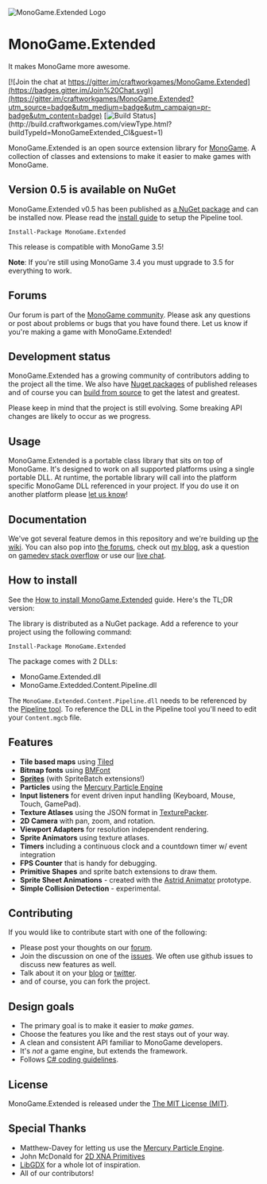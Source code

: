 ![MonoGame.Extended Logo](https://raw.githubusercontent.com/craftworkgames/MonoGame.Extended/master/Logos/logo-banner-800.png)

# MonoGame.Extended
It makes MonoGame more awesome.

[![Join the chat at https://gitter.im/craftworkgames/MonoGame.Extended](https://badges.gitter.im/Join%20Chat.svg)](https://gitter.im/craftworkgames/MonoGame.Extended?utm_source=badge&utm_medium=badge&utm_campaign=pr-badge&utm_content=badge) [![Build Status](http://build.craftworkgames.com/app/rest/builds/buildType:(id:MonoGameExtended_CI)/statusIcon)](http://build.craftworkgames.com/viewType.html?buildTypeId=MonoGameExtended_CI&guest=1)

MonoGame.Extended is an open source extension library for [MonoGame](http://www.monogame.net/). A collection of classes and extensions to make it easier to make games with MonoGame. 

## Version 0.5 is available on NuGet
MonoGame.Extended v0.5 has been published as [a NuGet package](https://www.nuget.org/packages/MonoGame.Extended/) and can be installed now. Please read the [install guide](https://github.com/craftworkgames/MonoGame.Extended/wiki/How-to-install-MonoGame.Extended) to setup the Pipeline tool.

    Install-Package MonoGame.Extended

This release is compatible with MonoGame 3.5!

**Note**: If you're still using MonoGame 3.4 you must upgrade to 3.5 for everything to work.

## Forums
Our forum is part of the [MonoGame community](http://community.monogame.net/category/extended). Please ask any questions or post about problems or bugs that you have found there. Let us know if you're making a game with MonoGame.Extended!

## Development status
MonoGame.Extended has a growing community of contributors adding to the project all the time. We also have [Nuget packages](https://www.nuget.org/packages/MonoGame.Extended/) of published releases and of course you can [build from source](https://github.com/craftworkgames/MonoGame.Extended/wiki/Building-MonoGame.Extended-from-source) to get the latest and greatest.

Please keep in mind that the project is still evolving. Some breaking API changes are likely to occur as we progress.

## Usage
MonoGame.Extended is a portable class library that sits on top of MonoGame. It's designed to work on all supported platforms using a single portable DLL. At runtime, the portable library will call into the platform specific MonoGame DLL referenced in your project. If you do use it on another platform please [let us know](http://community.monogame.net/category/extended)!

## Documentation
We've got several feature demos in this repository and we're building up [the wiki](https://github.com/craftworkgames/MonoGame.Extended/wiki). You can also pop into [the forums](http://community.monogame.net/c/extended), check out [my blog](http://dylanwilson.net/), ask a question on [gamedev stack overflow](http://gamedev.stackexchange.com/questions/tagged/monogame-extended) or use our [live chat](https://gitter.im/craftworkgames/MonoGame.Extended).

## How to install

See the [How to install MonoGame.Extended](https://github.com/craftworkgames/MonoGame.Extended/wiki/How-to-install-MonoGame.Extended) guide. Here's the TL;DR version:

The library is distributed as a NuGet package. Add a reference to your project using the following command:

	Install-Package MonoGame.Extended

The package comes with 2 DLLs:

 - MonoGame.Extended.dll
 - MonoGame.Extedded.Content.Pipeline.dll
 
The `MonoGame.Extended.Content.Pipeline.dll` needs to be referenced by the [Pipeline tool](http://www.monogame.net/documentation/?page=Pipeline). To reference the DLL in the Pipeline tool you'll  need to edit your `Content.mgcb` file.

## Features

- **Tile based maps** using [Tiled](http://www.mapeditor.org/)
- **Bitmap fonts** using [BMFont](http://www.angelcode.com/products/bmfont/)
- **[Sprites](http://dylanwilson.net/sprites-and-spritebatch-extensions-in-monogame-extended)** (with SpriteBatch extensions!)
- **Particles** using the [Mercury Particle Engine](https://github.com/Matthew-Davey/mercury-particle-engine)
- **Input listeners** for event driven input handling (Keyboard, Mouse, Touch, GamePad).
- **Texture Atlases** using the JSON format in [TexturePacker](https://www.codeandweb.com/texturepacker).
- **2D Camera** with pan, zoom, and rotation.
- **Viewport Adapters** for resolution independent rendering.
- **Sprite Animators** using texture atlases.
- **Timers** including a continuous clock and a countdown timer w/ event integration
- **FPS Counter** that is handy for debugging.
- **Primitive Shapes** and sprite batch extensions to draw them.
- **Sprite Sheet Animations** - created with the [Astrid Animator](http://dylanwilson.net/introducing-astrid-animator) prototype.
- **Simple Collision Detection** - experimental.

## Contributing
If you would like to contribute start with one of the following:

 - Please post your thoughts on our [forum](http://community.monogame.net/category/extended).
 - Join the discussion on one of the [issues](https://github.com/craftworkgames/MonoGame.Extended/issues). We often use github issues to discuss new features as well.
 - Talk about it on your [blog](http://dylanwilson.net/) or [twitter](https://twitter.com/craftworkgames).
 - and of course, you can fork the project.

 
## Design goals
 - The primary goal is to make it easier to *make games*.
 - Choose the features you like and the rest stays out of your way.
 - A clean and consistent API familiar to MonoGame developers.
 - It's *not* a game engine, but extends the framework.
 - Follows [C# coding guidelines](https://msdn.microsoft.com/en-us/library/ms229002(v=vs.110).aspx).


## License

MonoGame.Extended is released under the [The MIT License (MIT)](https://github.com/craftworkgames/MonoGame.Extended/blob/master/LICENSE).
 
## Special Thanks

 - Matthew-Davey for letting us use the [Mercury Particle Engine](https://github.com/Matthew-Davey/mercury-particle-engine).
 - John McDonald for [2D XNA Primitives](https://bitbucket.org/C3/2d-xna-primitives/wiki/Home)
 - [LibGDX](https://libgdx.badlogicgames.com) for a whole lot of inspiration.
 - All of our contributors!

